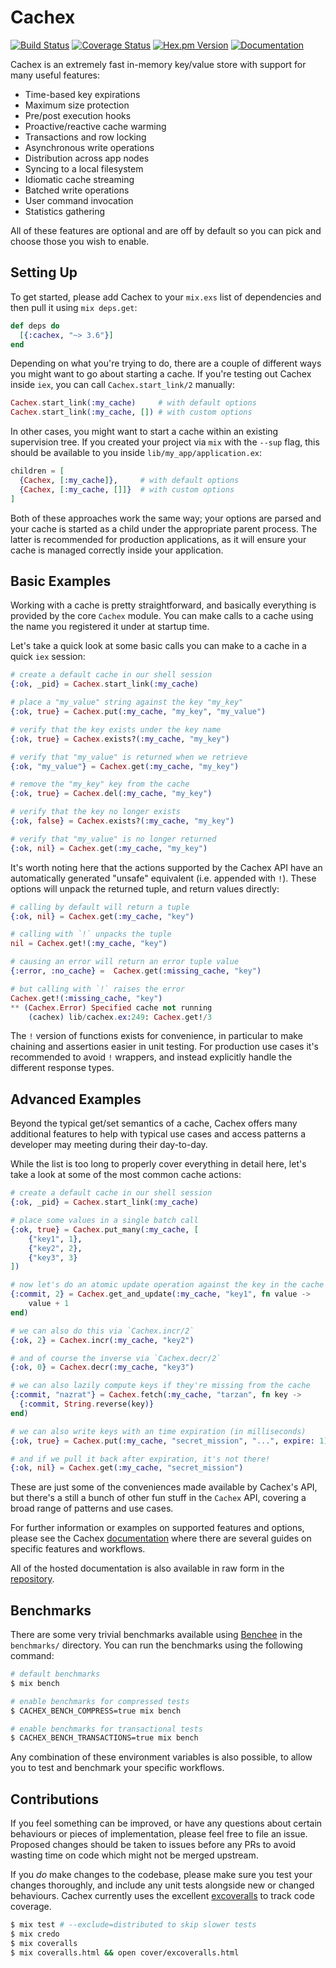 # Cachex
[![Build Status](https://img.shields.io/github/actions/workflow/status/whitfin/cachex/ci.yml?branch=main)](https://github.com/whitfin/cachex/actions) [![Coverage Status](https://img.shields.io/coveralls/whitfin/cachex.svg)](https://coveralls.io/github/whitfin/cachex) [![Hex.pm Version](https://img.shields.io/hexpm/v/cachex.svg)](https://hex.pm/packages/cachex) [![Documentation](https://img.shields.io/badge/docs-latest-blue.svg)](https://hexdocs.pm/cachex/)

Cachex is an extremely fast in-memory key/value store with support for many useful features:

- Time-based key expirations
- Maximum size protection
- Pre/post execution hooks
- Proactive/reactive cache warming
- Transactions and row locking
- Asynchronous write operations
- Distribution across app nodes
- Syncing to a local filesystem
- Idiomatic cache streaming
- Batched write operations
- User command invocation
- Statistics gathering

All of these features are optional and are off by default so you can pick and choose those you wish to enable.

## Setting Up

To get started, please add Cachex to your `mix.exs` list of dependencies and then pull it using `mix deps.get`:

```elixir
def deps do
  [{:cachex, "~> 3.6"}]
end
```

Depending on what you're trying to do, there are a couple of different ways you might want to go about starting a cache. If you're testing out Cachex inside `iex`, you can call `Cachex.start_link/2` manually:

```elixir
Cachex.start_link(:my_cache)     # with default options
Cachex.start_link(:my_cache, []) # with custom options
```

In other cases, you might want to start a cache within an existing supervision tree. If you created your project via `mix` with the `--sup` flag, this should be available to you inside `lib/my_app/application.ex`:

```elixir
children = [
  {Cachex, [:my_cache]},     # with default options
  {Cachex, [:my_cache, []]}  # with custom options
]
```

Both of these approaches work the same way; your options are parsed and your cache is started as a child under the appropriate parent process. The latter is recommended for production applications, as it will ensure your cache is managed correctly inside your application.

## Basic Examples

Working with a cache is pretty straightforward, and basically everything is provided by the core `Cachex` module. You can make calls to a cache using the name you registered it under at startup time.

Let's take a quick look at some basic calls you can make to a cache in a quick `iex` session:

```elixir
# create a default cache in our shell session
{:ok, _pid} = Cachex.start_link(:my_cache)

# place a "my_value" string against the key "my_key"
{:ok, true} = Cachex.put(:my_cache, "my_key", "my_value")

# verify that the key exists under the key name
{:ok, true} = Cachex.exists?(:my_cache, "my_key")

# verify that "my_value" is returned when we retrieve
{:ok, "my_value"} = Cachex.get(:my_cache, "my_key")

# remove the "my_key" key from the cache
{:ok, true} = Cachex.del(:my_cache, "my_key")

# verify that the key no longer exists
{:ok, false} = Cachex.exists?(:my_cache, "my_key")

# verify that "my_value" is no longer returned
{:ok, nil} = Cachex.get(:my_cache, "my_key")
```

It's worth noting here that the actions supported by the Cachex API have an automatically generated "unsafe" equivalent (i.e. appended with `!`). These options will unpack the returned tuple, and return values directly:

```elixir
# calling by default will return a tuple
{:ok, nil} = Cachex.get(:my_cache, "key")

# calling with `!` unpacks the tuple
nil = Cachex.get!(:my_cache, "key")

# causing an error will return an error tuple value
{:error, :no_cache} =  Cachex.get(:missing_cache, "key")

# but calling with `!` raises the error
Cachex.get!(:missing_cache, "key")
** (Cachex.Error) Specified cache not running
    (cachex) lib/cachex.ex:249: Cachex.get!/3
```

The `!` version of functions exists for convenience, in particular to make chaining and assertions easier in unit testing. For production use cases it's recommended to avoid `!` wrappers, and instead explicitly handle the different response types.

## Advanced Examples

Beyond the typical get/set semantics of a cache, Cachex offers many additional features to help with typical use cases and access patterns a developer may meeting during their day-to-day.

While the list is too long to properly cover everything in detail here, let's take a look at some of the most common cache actions:

```elixir
# create a default cache in our shell session
{:ok, _pid} = Cachex.start_link(:my_cache)

# place some values in a single batch call
{:ok, true} = Cachex.put_many(:my_cache, [
    {"key1", 1},
    {"key2", 2},
    {"key3", 3}
])

# now let's do an atomic update operation against the key in the cache
{:commit, 2} = Cachex.get_and_update(:my_cache, "key1", fn value ->
    value + 1
end)

# we can also do this via `Cachex.incr/2`
{:ok, 2} = Cachex.incr(:my_cache, "key2")

# and of course the inverse via `Cachex.decr/2`
{:ok, 0} = Cachex.decr(:my_cache, "key3")

# we can also lazily compute keys if they're missing from the cache
{:commit, "nazrat"} = Cachex.fetch(:my_cache, "tarzan", fn key ->
  {:commit, String.reverse(key)}
end)

# we can also write keys with an time expiration (in milliseconds)
{:ok, true} = Cachex.put(:my_cache, "secret_mission", "...", expire: 1)

# and if we pull it back after expiration, it's not there!
{:ok, nil} = Cachex.get(:my_cache, "secret_mission")
```

These are just some of the conveniences made available by Cachex's API, but there's a still a bunch of other fun stuff in the `Cachex` API, covering a broad range of patterns and use cases.

For further information or examples on supported features and options, please see the Cachex [documentation](https://hexdocs.pm/cachex) where there are several guides on specific features and workflows.

All of the hosted documentation is also available in raw form in the [repository](https://github.com/whitfin/cachex/tree/main/docs).

## Benchmarks

There are some very trivial benchmarks available using [Benchee](https://github.com/PragTob/benchee) in the `benchmarks/` directory. You can run the benchmarks using the following command:

```bash
# default benchmarks
$ mix bench

# enable benchmarks for compressed tests
$ CACHEX_BENCH_COMPRESS=true mix bench

# enable benchmarks for transactional tests
$ CACHEX_BENCH_TRANSACTIONS=true mix bench
```

Any combination of these environment variables is also possible, to allow you to test and benchmark your specific workflows.

## Contributions

If you feel something can be improved, or have any questions about certain behaviours or pieces of implementation, please feel free to file an issue. Proposed changes should be taken to issues before any PRs to avoid wasting time on code which might not be merged upstream.

If you *do* make changes to the codebase, please make sure you test your changes thoroughly, and include any unit tests alongside new or changed behaviours. Cachex currently uses the excellent [excoveralls](https://github.com/parroty/excoveralls) to track code coverage.

```bash
$ mix test # --exclude=distributed to skip slower tests
$ mix credo
$ mix coveralls
$ mix coveralls.html && open cover/excoveralls.html
```
